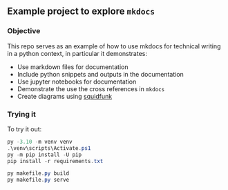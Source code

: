 ## Example project to explore `mkdocs`


### Objective

This repo serves as an example of how to use mkdocs for technical writing in a python context, 
in particular it demonstrates:

* Use markdown files for documentation
* Include python snippets and outputs in the documentation
* Use jupyter notebooks for documentation
* Demonstrate the use the cross references in `mkdocs`
* Create diagrams using [squidfunk](https://squidfunk.github.io/mkdocs-material/reference/diagrams/)

### Trying it

To try it out:

```powershell
py -3.10 -m venv venv
.\venv\scripts\Activate.ps1
py -m pip install -U pip
pip install -r requirements.txt

py makefile.py build
py makefile.py serve
```